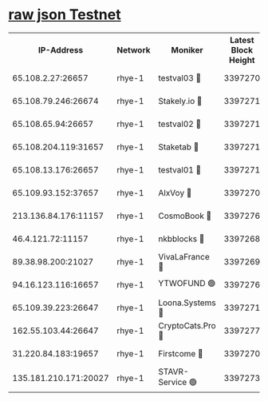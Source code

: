 
[raw json Testnet](https://rpc-check.quickt.stavr.tech/quickt/rpc-quickt-result.json)
=


<table><tr><th>IP-Address</th><th>Network</th><th>Moniker</th><th>Latest Block Height</th><th>Earliest Block Height</th><th>Catching Up</th><th>Voting Power</th><th>Scan Time</th></tr><tr><td>65.108.2.27:26657</td><td>rhye-1</td><td>testval03 🔴</td><td>3397270</td><td>1</td><td>False</td><td>5002050</td><td>2023-11-30T22:19:09.430268977UTC</td></tr><tr><td>65.108.79.246:26674</td><td>rhye-1</td><td>Stakely.io 🔴</td><td>3397271</td><td>1</td><td>False</td><td>10</td><td>2023-11-30T22:19:11.775612099UTC</td></tr><tr><td>65.108.65.94:26657</td><td>rhye-1</td><td>testval02 🔴</td><td>3397271</td><td>1</td><td>False</td><td>5002050</td><td>2023-11-30T22:19:12.099066730UTC</td></tr><tr><td>65.108.204.119:31657</td><td>rhye-1</td><td>Staketab 🔴</td><td>3397271</td><td>1</td><td>False</td><td>9900</td><td>2023-11-30T22:19:14.861614659UTC</td></tr><tr><td>65.108.13.176:26657</td><td>rhye-1</td><td>testval01 🔴</td><td>3397271</td><td>1</td><td>False</td><td>9582010</td><td>2023-11-30T22:19:15.210650263UTC</td></tr><tr><td>65.109.93.152:37657</td><td>rhye-1</td><td>AlxVoy 🔴</td><td>3397270</td><td>433101</td><td>False</td><td>92921</td><td>2023-11-30T22:19:06.739270388UTC</td></tr><tr><td>213.136.84.176:11157</td><td>rhye-1</td><td>CosmoBook 🔴</td><td>3397276</td><td>1674001</td><td>False</td><td>1528057</td><td>2023-11-30T22:19:40.503114230UTC</td></tr><tr><td>46.4.121.72:11157</td><td>rhye-1</td><td>nkbblocks 🔴</td><td>3397268</td><td>1781001</td><td>False</td><td>81901</td><td>2023-11-30T22:18:57.890852961UTC</td></tr><tr><td>89.38.98.200:21027</td><td>rhye-1</td><td>VivaLaFrance 🔴</td><td>3397269</td><td>2863001</td><td>False</td><td>10000</td><td>2023-11-30T22:19:04.350718853UTC</td></tr><tr><td>94.16.123.116:16657</td><td>rhye-1</td><td>YTWOFUND 🟢</td><td>3397276</td><td>3089301</td><td>False</td><td>0</td><td>2023-11-30T22:19:42.874756487UTC</td></tr><tr><td>65.109.39.223:26647</td><td>rhye-1</td><td>Loona.Systems 🔴</td><td>3397271</td><td>3287001</td><td>False</td><td>9949</td><td>2023-11-30T22:19:14.500230077UTC</td></tr><tr><td>162.55.103.44:26647</td><td>rhye-1</td><td>CryptoCats.Pro 🔴</td><td>3397277</td><td>3287001</td><td>False</td><td>9999</td><td>2023-11-30T22:19:45.250474836UTC</td></tr><tr><td>31.220.84.183:19657</td><td>rhye-1</td><td>Firstcome 🔴</td><td>3397270</td><td>3395933</td><td>False</td><td>732206</td><td>2023-11-30T22:19:09.098946844UTC</td></tr><tr><td>135.181.210.171:20027</td><td>rhye-1</td><td>STAVR-Service 🟢</td><td>3397273</td><td>3396001</td><td>False</td><td>0</td><td>2023-11-30T22:19:23.766462279UTC</td></tr></table>